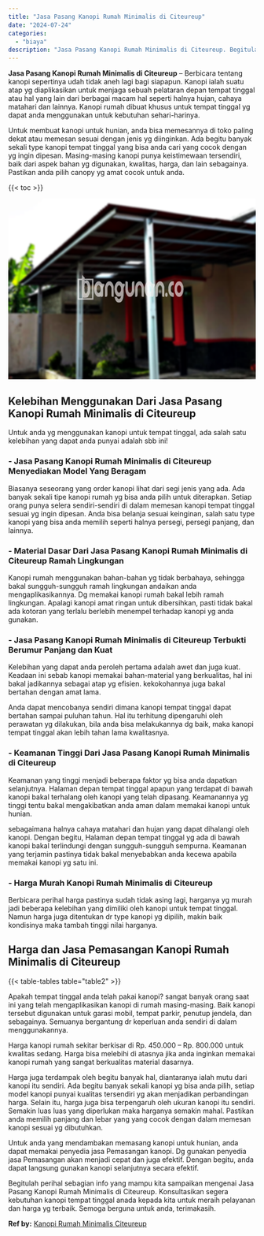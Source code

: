```yaml
---
title: "Jasa Pasang Kanopi Rumah Minimalis di Citeureup"
date: "2024-07-24"
categories: 
  - "biaya"
description: "Jasa Pasang Kanopi Rumah Minimalis di Citeureup. Begitulah perihal sebagian info yang mampu kita sampaikan mengenai Jasa Pasang Kanopi Rumah Minimalis di Cit..."
---
```


**Jasa Pasang Kanopi Rumah Minimalis di Citeureup** – Berbicara tentang kanopi sepertinya udah tidak aneh lagi bagi siapapun. Kanopi ialah suatu atap yg diaplikasikan untuk menjaga sebuah pelataran depan tempat tinggal atau hal yang lain dari berbagai macam hal seperti halnya hujan, cahaya matahari dan lainnya. Kanopi rumah dibuat khusus untuk tempat tinggal yg dapat anda menggunakan untuk kebutuhan sehari-harinya.

Untuk membuat kanopi untuk hunian, anda bisa memesannya di toko paling dekat atau memesan sesuai dengan jenis yg diinginkan. Ada begitu banyak sekali type kanopi tempat tinggal yang bisa anda cari yang cocok dengan yg ingin dipesan. Masing-masing kanopi punya keistimewaan tersendiri, baik dari aspek bahan yg digunakan, kwalitas, harga, dan lain sebagainya. Pastikan anda pilih canopy yg amat cocok untuk anda.

{{< toc >}}

![Jasa Pasang Kanopi Rumah Minimalis di Citeureup](/images/harga-kanopi-minimalis-51.png)

## Kelebihan Menggunakan Dari Jasa Pasang Kanopi Rumah Minimalis di Citeureup

Untuk anda yg menggunakan kanopi untuk tempat tinggal, ada salah satu kelebihan yang dapat anda punyai adalah sbb ini!

### \- Jasa Pasang Kanopi Rumah Minimalis di Citeureup Menyediakan Model Yang Beragam

Biasanya seseorang yang order kanopi lihat dari segi jenis yang ada. Ada banyak sekali tipe kanopi rumah yg bisa anda pilih untuk diterapkan. Setiap orang punya selera sendiri-sendiri di dalam memesan kanopi tempat tinggal sesuai yg ingin dipesan. Anda bisa belanja sesuai keinginan, salah satu type kanopi yang bisa anda memilih seperti halnya persegi, persegi panjang, dan lainnya.

### \- Material Dasar Dari Jasa Pasang Kanopi Rumah Minimalis di Citeureup Ramah Lingkungan

Kanopi rumah menggunakan bahan-bahan yg tidak berbahaya, sehingga bakal sungguh-sungguh ramah lingkungan andaikan anda mengaplikasikannya. Dg memakai kanopi rumah bakal lebih ramah lingkungan. Apalagi kanopi amat ringan untuk dibersihkan, pasti tidak bakal ada kotoran yang terlalu berlebih menempel terhadap kanopi yg anda gunakan.

### \- Jasa Pasang Kanopi Rumah Minimalis di Citeureup Terbukti Berumur Panjang dan Kuat

Kelebihan yang dapat anda peroleh pertama adalah awet dan juga kuat. Keadaan ini sebab kanopi memakai bahan-material yang berkualitas, hal ini bakal jadikannya sebagai atap yg efisien. kekokohannya juga bakal bertahan dengan amat lama.

Anda dapat mencobanya sendiri dimana kanopi tempat tinggal dapat bertahan sampai puluhan tahun. Hal itu terhitung dipengaruhi oleh perawatan yg dilakukan, bila anda bisa melakukannya dg baik, maka kanopi tempat tinggal akan lebih tahan lama kwalitasnya.

### \- Keamanan Tinggi Dari Jasa Pasang Kanopi Rumah Minimalis di Citeureup

Keamanan yang tinggi menjadi beberapa faktor yg bisa anda dapatkan selanjutnya. Halaman depan tempat tinggal apapun yang terdapat di bawah kanopi bakal terhalang oleh kanopi yang telah dipasang. Keamanannya yg tinggi tentu bakal mengakibatkan anda aman dalam memakai kanopi untuk hunian.

sebagaimana halnya cahaya matahari dan hujan yang dapat dihalangi oleh kanopi. Dengan begitu, Halaman depan tempat tinggal yg ada di bawah kanopi bakal terlindungi dengan sungguh-sungguh sempurna. Keamanan yang terjamin pastinya tidak bakal menyebabkan anda kecewa apabila memakai kanopi yg satu ini.

### \- Harga Murah Kanopi Rumah Minimalis di Citeureup

Berbicara perihal harga pastinya sudah tidak asing lagi, harganya yg murah jadi beberapa kelebihan yang dimiliki oleh kanopi untuk tempat tinggal. Namun harga juga ditentukan dr type kanopi yg dipilih, makin baik kondisinya maka tambah tinggi nilai harganya.

## Harga dan Jasa Pemasangan Kanopi Rumah Minimalis di Citeureup

{{< table-tables table="table2" >}}

Apakah tempat tinggal anda telah pakai kanopi? sangat banyak orang saat ini yang telah mengaplikasikan kanopi di rumah masing-masing. Baik kanopi tersebut digunakan untuk garasi mobil, tempat parkir, penutup jendela, dan sebagainya. Semuanya bergantung dr keperluan anda sendiri di dalam menggunakannya.

Harga kanopi rumah sekitar berkisar di Rp. 450.000 – Rp. 800.000 untuk kwalitas sedang. Harga bisa melebihi di atasnya jika anda inginkan memakai kanopi rumah yang sangat berkualitas material dasarnya.

Harga juga terdampak oleh begitu banyak hal, diantaranya ialah mutu dari kanopi itu sendiri. Ada begitu banyak sekali kanopi yg bisa anda pilih, setiap model kanopi punyai kualitas tersendiri yg akan menjadikan perbandingan harga. Selain itu, harga juga bisa terpengaruh oleh ukuran kanopi itu sendiri. Semakin luas luas yang diperlukan maka harganya semakin mahal. Pastikan anda memilih panjang dan lebar yang yang cocok dengan dalam memesan kanopi sesuai yg dibutuhkan.

Untuk anda yang mendambakan memasang kanopi untuk hunian, anda dapat memakai penyedia jasa Pemasangan kanopi. Dg gunakan penyedia jasa Pemasangan akan menjadi cepat dan juga efektif. Dengan begitu, anda dapat langsung gunakan kanopi selanjutnya secara efektif.

Begitulah perihal sebagian info yang mampu kita sampaikan mengenai Jasa Pasang Kanopi Rumah Minimalis di Citeureup. Konsultasikan segera kebutuhan kanopi tempat tinggal anada kepada kita untuk meraih pelayanan dan harga yg terbaik. Semoga berguna untuk anda, terimakasih.

**Ref by:**  [Kanopi Rumah Minimalis Citeureup](https://id.wikipedia.org/wiki/Kanopi)
